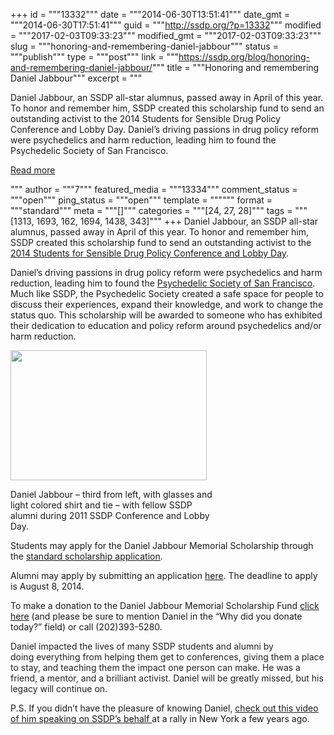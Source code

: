 +++
id = """13332"""
date = """2014-06-30T13:51:41"""
date_gmt = """2014-06-30T17:51:41"""
guid = """http://ssdp.org/?p=13332"""
modified = """2017-02-03T09:33:23"""
modified_gmt = """2017-02-03T09:33:23"""
slug = """honoring-and-remembering-daniel-jabbour"""
status = """publish"""
type = """post"""
link = """https://ssdp.org/blog/honoring-and-remembering-daniel-jabbour/"""
title = """Honoring and remembering Daniel Jabbour"""
excerpt = """<p>Daniel Jabbour, an SSDP all-star alumnus, passed away in April of this year. To honor and remember him, SSDP created this scholarship fund to send an outstanding activist to the 2014 Students for Sensible Drug Policy Conference and Lobby Day. Daniel&#8217;s driving passions in drug policy reform were psychedelics and harm reduction, leading him to found the Psychedelic Society of San Francisco.</p>
<div class="h10"></div>
<p><a class="more-link2 flat" href="https://ssdp.org/blog/honoring-and-remembering-daniel-jabbour/">Read more</a></p>
"""
author = """7"""
featured_media = """13334"""
comment_status = """open"""
ping_status = """open"""
template = """"""
format = """standard"""
meta = """[]"""
categories = """[24, 27, 28]"""
tags = """[1313, 1693, 162, 1694, 1438, 343]"""
+++
Daniel Jabbour, an SSDP all-star alumnus, passed away in April of this year. To honor and remember him, SSDP created this scholarship fund to send an outstanding activist to the <a href="http://ssdp.org/events/2014-conference-lobby-day/">2014 Students for Sensible Drug Policy Conference and Lobby Day</a>.

Daniel&#8217;s driving passions in drug policy reform were psychedelics and harm reduction, leading him to found the <a href="http://psychedelicsf.org/">Psychedelic Society of San Francisco</a>. Much like SSDP, the Psychedelic Society created a safe space for people to discuss their experiences, expand their knowledge, and work to change the status quo. This scholarship will be awarded to someone who has exhibited their dedication to education and policy reform around psychedelics and/or harm reduction.

<div id="attachment_13334" style="width: 324px" class="wp-caption alignright"><a href="http://ssdp.org/assets/alumni-2011-with-daniel.jpg"><img class="wp-image-13334" src="http://ssdp.org/assets/alumni-2011-with-daniel-300x199.jpg" alt="" width="314" height="208" /></a><p class="wp-caption-text">Daniel Jabbour &#8211; third from left, with glasses and light colored shirt and tie &#8211; with fellow SSDP alumni during 2011 SSDP Conference and Lobby Day.</p></div>

Students may apply for the Daniel Jabbour Memorial Scholarship through the <a href="https://docs.google.com/forms/d/11PxmNfTCevYYUeZZ7Mv8un8PVaTW8Ws2eEL8GhdO8NI/viewform">standard scholarship application</a>.

Alumni may apply by submitting an application <a href="https://docs.google.com/a/ssdp.org/forms/d/16SU__3qv5E4c9ZK2CZES8kdc3T3Z2vw7aVm8iT5Yprw/viewform">here</a>. The deadline to apply is August 8, 2014.

To make a donation to the Daniel Jabbour Memorial Scholarship Fund <a href="https://ssdp.nationbuilder.com/ssdp2014_scholarship_funder/">click here</a> (and please be sure to mention Daniel in the &#8220;Why did you donate today?&#8221; field) or call (202)393-5280.

<span style="color: #222222;">Daniel impacted the lives of many SSDP students and alumni by doing everything from helping them get to conferences, giving them a place to stay, and teaching them the impact one person can make. He was a friend, a mentor, and a brilliant activist. Daniel </span><span style="color: #222222;">will be greatly missed, but his legacy will continue on.</span>

P.S. If you didn&#8217;t have the pleasure of knowing Daniel, <a href="https://www.youtube.com/watch?v=XRblH1gb2gU&amp;list=UUb3JsmipOJeLtkVK-4Re54A">check out this video of him speaking on SSDP&#8217;s behalf </a>at a rally in New York a few years ago.
